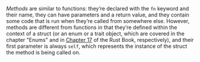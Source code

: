 

*Methods* are similar to functions: they’re declared with the `fn` keyword and
their name, they can have parameters and a return value, and they contain some
code that is run when they’re called from somewhere else. However, methods are
different from functions in that they’re defined within the context of a struct
(or an enum or a trait object, which are covered in the chapter "Enums" and in [Chapter 17][ch17] of the Rust Book,
respectively), and their first parameter is always `self`, which represents the
instance of the struct the method is being called on.

[ch17]: https://github.com/rust-lang/book/blob/master/src/ch17-00-oop.md